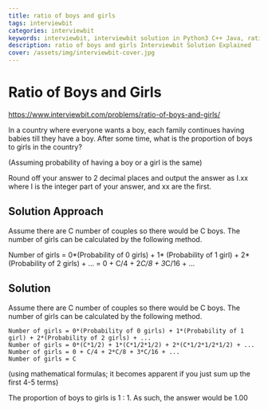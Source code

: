 ```yaml
---
title: ratio of boys and girls
tags: interviewbit
categories: interviewbit
keywords: interviewbit, interviewbit solution in Python3 C++ Java, ratio of boys and girls solution
description: ratio of boys and girls Interviewbit Solution Explained
cover: /assets/img/interviewbit-cover.jpg
---
```


# Ratio of Boys and Girls

https://www.interviewbit.com/problems/ratio-of-boys-and-girls/

In a country where everyone wants a boy, each family continues having babies
till they have a boy. After some time, what is the proportion of boys to girls in the country?

(Assuming probability of having a boy or a girl is the same)

Round off your answer to 2 decimal places and output the answer as I.xx
where I is the integer part of your answer, and xx are the first.

## Solution Approach

Assume there are C number of couples so there would be C boys. The number of girls can be calculated by the following method.

Number of girls = 0*(Probability of 0 girls) + 1* (Probability of 1 girl) + 2* (Probability of 2 girls)  +  ...
                = 0 + C/4 + 2*C/8 + 3*C/16 + ... 

## Solution

Assume there are C number of couples so there would be C boys. The number of girls can be calculated by the following method.

```
Number of girls = 0*(Probability of 0 girls) + 1*(Probability of 1 girl) + 2*(Probability of 2 girls) + ...
Number of girls = 0*(C*1/2) + 1*(C*1/2*1/2) + 2*(C*1/2*1/2*1/2) + ...
Number of girls = 0 + C/4 + 2*C/8 + 3*C/16 + ...
Number of girls = C
```

(using mathematical formulas; it becomes apparent if you just sum up the first 4-5 terms)

The proportion of boys to girls is 1 : 1.
As such, the answer would be 1.00



